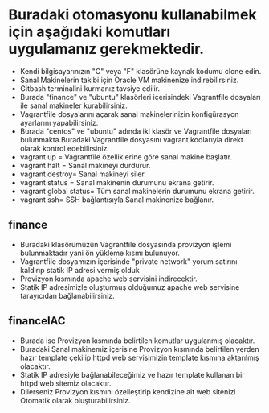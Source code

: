 # Buradaki otomasyonu kullanabilmek için aşağıdaki komutları uygulamanız gerekmektedir.
* Kendi bilgisayarınızın "C" veya "F" klasörüne kaynak kodumu clone edin.
* Sanal Makinelerin takibi için Oracle VM makinenize indirebilirsiniz.
* Gitbash terminalini kurmanız tavsiye edilir.
* Burada "finance" ve "ubuntu" klasörleri içerisindeki Vagrantfile dosyaları ile sanal makineler kurabilirsiniz.
* Vagrantfile dosyalarını açarak sanal makinelerinizin konfigürasyon ayarlarını yapabilirsiniz.
* Burada "centos" ve "ubuntu" adında iki klasör ve Vagrantfile dosyaları bulunmakta.Buradaki Vagrantfile dosyasını vagrant kodlarıyla direkt olarak kontrol edebilirsiniz
* vagrant up = Vagrantfile özelliklerine göre sanal makine başlatır.
* vagrant halt = Sanal makineyi durdurur.
* vagrant destroy= Sanal makineyi siler.
* vagrant status = Sanal makinenin durumunu ekrana getirir.
* vagrant global status= Tüm sanal makinelerin durumunu ekrana getirir.
* vagrant ssh= SSH bağlantısıyla Sanal makinenize bağlanır.
## finance
* Buradaki klasörümüzün Vagrantfile dosyasında provizyon işlemi bulunmaktadır yani ön yükleme kısmı bulunuyor.
* Vagrantfile dosyamızın içerisinde "private network" yorum satırını kaldırıp statik IP adresi vermiş olduk
* Provizyon kısmında apache web servisini indirecektir.
* Statik IP adresimizle oluşturmuş olduğumuz apache web servisine tarayıcıdan bağlanabilirsiniz.
## financeIAC
* Burada ise Provizyon kısmında belirtilen komutlar uygulanmış olacaktır.
* Buradaki Sanal makinemiz içerisine Provizyon kısmında belirtilen yerden hazır template çekilip httpd web servisimizin template kısmına aktarılmış olacaktır.
* Statik IP adresiyle bağlanabileceğimiz ve hazır template kullanan bir httpd web sitemiz olacaktır.
* Dilerseniz Provizyon kısmını özelleştirip kendizine ait web sitenizi Otomatik olarak oluşturabilirsiniz. 

